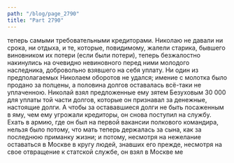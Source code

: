 ```yaml
---
path: "/blog/page_2790"
title: "Part 2790"
---
```


теперь самыми требовательными кредиторами. Николаю не давали ни срока, ни отдыха, и те, которые, повидимому, жалели старика, бывшего виновником их потери (если были потери), теперь безжалостно накинулись на очевидно невиновного перед ними молодого наследника, добровольно взявшего на себя уплату.
Ни один из предполагаемых Николаем оборотов не удался; имение с молотка было продано за полцены, а половина долгов оставалась всё-таки не уплаченною. Николай взял предложенные ему зятем Безуховым 30 000 для уплаты той части долгов, которые он признавал за денежные, настоящие долги. А чтобы за остававшиеся долги не быть посаженным в яму, чем ему угрожали кредиторы, он снова поступил на службу.
Ехать в армию, где он был на первой вакансии полкового командира, нельзя было потому, что мать теперь держалась за сына, как за последнюю приманку жизни; и потому, несмотря на нежелание оставаться в Москве в кругу людей, знавших его прежде, несмотря на свое отвращение к статской службе, он взял в Москве ме
